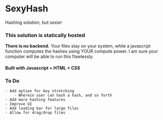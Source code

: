 # SexyHash
Hashing solution, but *sexier*

### This solution is statically hosted
**There is no backend.** Your files stay on your system, while a javascript function computes the hashes using YOUR compute power. I am sure your computer will be able to run this flawlessly. 

#### Built with **Javascript + HTML + CSS**


### To Do
    - Add option for key stretching
        - Wherein user can hash a hash, and so forth
    - Add more hashing features
    - Improve UI
    - Add loading bar for large files
    - Allow for drag/drop files
    